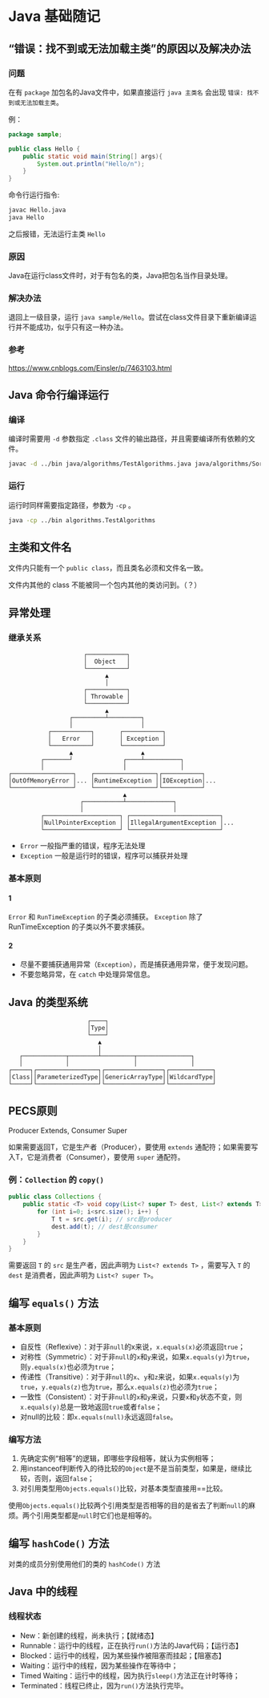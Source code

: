 # Java 基础随记

## “错误：找不到或无法加载主类”的原因以及解决办法
### 问题
在有 `package` 加包名的Java文件中，如果直接运行 `java 主类名` 会出现 `错误: 找不到或无法加载主类`。

例：
```java
package sample;

public class Hello {
    public static void main(String[] args){
        System.out.println("Hello/n");
    }
}
```
命令行运行指令:
```bash
javac Hello.java
java Hello
```
之后报错，无法运行主类 `Hello`

### 原因
Java在运行class文件时，对于有包名的类，Java把包名当作目录处理。

### 解决办法
退回上一级目录，运行 `java sample/Hello`。尝试在class文件目录下重新编译运行并不能成功，似乎只有这一种办法。

### 参考
https://www.cnblogs.com/Einsler/p/7463103.html

## Java 命令行编译运行
### 编译
编译时需要用 `-d` 参数指定 `.class` 文件的输出路径，并且需要编译所有依赖的文件。
```bash
javac -d ../bin java/algorithms/TestAlgorithms.java java/algorithms/Sort.java 
```

### 运行
运行时同样需要指定路径，参数为 `-cp` 。
```bash
java -cp ../bin algorithms.TestAlgorithms
```

## 主类和文件名
文件内只能有一个 `public class`，而且类名必须和文件名一致。

文件内其他的 class 不能被同一个包内其他的类访问到。（？）

## 异常处理
### 继承关系
```
                     ┌───────────┐
                     │  Object   │
                     └───────────┘
                           ▲
                           │
                     ┌───────────┐
                     │ Throwable │
                     └───────────┘
                           ▲
                 ┌─────────┴─────────┐
                 │                   │
           ┌───────────┐       ┌───────────┐
           │   Error   │       │ Exception │
           └───────────┘       └───────────┘
                 ▲                   ▲
         ┌───────┘              ┌────┴──────────┐
         │                      │               │
┌─────────────────┐    ┌─────────────────┐┌───────────┐
│OutOfMemoryError │... │RuntimeException ││IOException│...
└─────────────────┘    └─────────────────┘└───────────┘
                                ▲
                    ┌───────────┴─────────────┐
                    │                         │
         ┌─────────────────────┐ ┌─────────────────────────┐
         │NullPointerException │ │IllegalArgumentException │...
         └─────────────────────┘ └─────────────────────────┘
```

- `Error` 一般指严重的错误，程序无法处理
- `Exception` 一般是运行时的错误，程序可以捕获并处理


### 基本原则
#### 1
`Error` 和 `RunTimeException` 的子类必须捕获。
`Exception` 除了 RunTimeException 的子类以外不要求捕获。

#### 2
- 尽量不要捕获通用异常（`Exception`），而是捕获通用异常，便于发现问题。
- 不要忽略异常，在 `catch` 中处理异常信息。

## Java 的类型系统

```
                      ┌────┐
                      │Type│
                      └────┘
                         ▲
                         │
   ┌────────────┬────────┴─────────┬───────────────┐
   │            │                  │               │
┌─────┐┌─────────────────┐┌────────────────┐┌────────────┐
│Class││ParameterizedType││GenericArrayType││WildcardType│
└─────┘└─────────────────┘└────────────────┘└────────────┘
```

## PECS原则
Producer Extends, Consumer Super

如果需要返回T，它是生产者（Producer），要使用 `extends` 通配符；如果需要写入T，它是消费者（Consumer），要使用 `super` 通配符。

### 例：`Collection` 的 `copy()`

```java
public class Collections {
    public static <T> void copy(List<? super T> dest, List<? extends T> src) {
        for (int i=0; i<src.size(); i++) {
            T t = src.get(i); // src是producer
            dest.add(t); // dest是consumer
        }
    }
}
```

需要返回 `T` 的 `src` 是生产者，因此声明为 `List<? extends T>` ，需要写入 `T` 的 `dest` 是消费者，因此声明为 `List<? super T>`。

## 编写 `equals()` 方法

### 基本原则
- 自反性（Reflexive）：对于非`null`的x来说，`x.equals(x)`必须返回`true`；
- 对称性（Symmetric）：对于非`null`的`x`和`y`来说，如果`x.equals(y)`为`true`，则`y.equals(x)`也必须为`true`；
- 传递性（Transitive）：对于非`null`的`x`、`y`和`z`来说，如果`x.equals(y)`为`true`，`y.equals(z)`也为`true`，那么`x.equals(z)`也必须为`true`；
- 一致性（Consistent）：对于非`null`的`x`和`y`来说，只要`x`和`y`状态不变，则`x.equals(y)`总是一致地返回`true`或者`false`；
- 对null的比较：即`x.equals(null)`永远返回`false`。
  
### 编写方法
1. 先确定实例“相等”的逻辑，即哪些字段相等，就认为实例相等；
2. 用instanceof判断传入的待比较的`Object`是不是当前类型，如果是，继续比较，否则，返回`false`；
3. 对引用类型用`Objects.equals()`比较，对基本类型直接用==比较。

使用`Objects.equals()`比较两个引用类型是否相等的目的是省去了判断`null`的麻烦。两个引用类型都是`null`时它们也是相等的。

## 编写 `hashCode()` 方法

对类的成员分别使用他们的类的 `hashCode()` 方法

## Java 中的线程

### 线程状态
- New：新创建的线程，尚未执行；【就绪态】
- Runnable：运行中的线程，正在执行`run()`方法的Java代码；【运行态】
- Blocked：运行中的线程，因为某些操作被阻塞而挂起；【阻塞态】
- Waiting：运行中的线程，因为某些操作在等待中；
- Timed Waiting：运行中的线程，因为执行`sleep()`方法正在计时等待；
- Terminated：线程已终止，因为`run()`方法执行完毕。